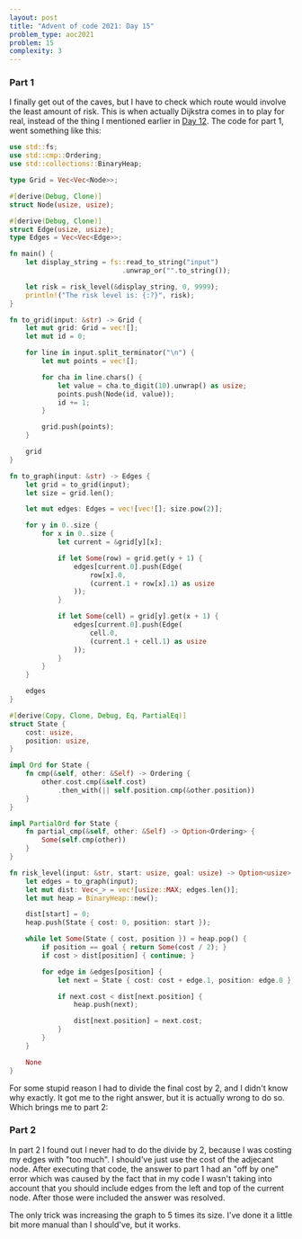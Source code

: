 ```yaml
---
layout: post
title: "Advent of code 2021: Day 15"
problem_type: aoc2021
problem: 15
complexity: 3
---
```


### Part 1
I finally get out of the caves, but I have to check which route would involve the least amount of risk. This is when actually Dijkstra comes in to play for real, instead of the thing I mentioned earlier in [Day 12](/2021/12/12/advent-of-code-2021-12.html). The code for part 1, went something like this:

```rust
use std::fs;
use std::cmp::Ordering;
use std::collections::BinaryHeap;

type Grid = Vec<Vec<Node>>;

#[derive(Debug, Clone)]
struct Node(usize, usize);

#[derive(Debug, Clone)]
struct Edge(usize, usize);
type Edges = Vec<Vec<Edge>>;

fn main() {
    let display_string = fs::read_to_string("input")
                            .unwrap_or("".to_string());

    let risk = risk_level(&display_string, 0, 9999);
    println!("The risk level is: {:?}", risk);
}

fn to_grid(input: &str) -> Grid {
    let mut grid: Grid = vec![];
    let mut id = 0;

    for line in input.split_terminator("\n") {
        let mut points = vec![];

        for cha in line.chars() {
            let value = cha.to_digit(10).unwrap() as usize;
            points.push(Node(id, value));
            id += 1;
        }

        grid.push(points);
    }

    grid
}

fn to_graph(input: &str) -> Edges {
    let grid = to_grid(input);
    let size = grid.len();

    let mut edges: Edges = vec![vec![]; size.pow(2)];

    for y in 0..size {
        for x in 0..size {
            let current = &grid[y][x];

            if let Some(row) = grid.get(y + 1) {
                edges[current.0].push(Edge(
                    row[x].0,
                    (current.1 + row[x].1) as usize
                ));
            }

            if let Some(cell) = grid[y].get(x + 1) {
                edges[current.0].push(Edge(
                    cell.0,
                    (current.1 + cell.1) as usize
                ));
            }
        }
    }

    edges
}

#[derive(Copy, Clone, Debug, Eq, PartialEq)]
struct State {
    cost: usize,
    position: usize,
}

impl Ord for State {
    fn cmp(&self, other: &Self) -> Ordering {
        other.cost.cmp(&self.cost)
            .then_with(|| self.position.cmp(&other.position))
    }
}

impl PartialOrd for State {
    fn partial_cmp(&self, other: &Self) -> Option<Ordering> {
        Some(self.cmp(other))
    }
}

fn risk_level(input: &str, start: usize, goal: usize) -> Option<usize> {
    let edges = to_graph(input);
    let mut dist: Vec<_> = vec![usize::MAX; edges.len()];
    let mut heap = BinaryHeap::new();

    dist[start] = 0;
    heap.push(State { cost: 0, position: start });

    while let Some(State { cost, position }) = heap.pop() {
        if position == goal { return Some(cost / 2); }
        if cost > dist[position] { continue; }

        for edge in &edges[position] {
            let next = State { cost: cost + edge.1, position: edge.0 };

            if next.cost < dist[next.position] {
                heap.push(next);

                dist[next.position] = next.cost;
            }
        }
    }

    None
}
```

For some stupid reason I had to divide the final cost by 2, and I didn't know why exactly. It got me to the right answer, but it is actually wrong to do so. Which brings me to part 2:

### Part 2
In part 2 I found out I never had to do the divide by 2, because I was costing my edges with "too much". I should've just use the cost of the adjecant node. After executing that code, the answer to part 1 had an "off by one" error which was caused by the fact that in my code I wasn't taking into account that you should include edges from the left and top of the current node. After those were included the answer was resolved.

The only trick was increasing the graph to 5 times its size. I've done it a little bit more manual than I should've, but it works.
